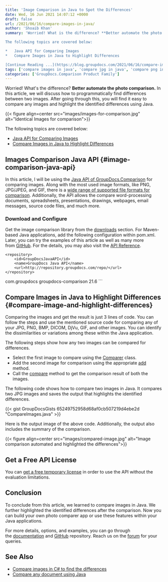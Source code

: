 ```yaml
---
title: 'Image Comparison in Java to Spot the Differences'
date: Wed, 16 Jun 2021 14:07:12 +0000
draft: false
url: /2021/06/16/compare-images-in-java/
author: 'Shoaib Khan'
summary: 'Worried! What is the difference? **Better automate the photo comparison.** In this article, we will discuss how to programmatically find differences between two images. After going through this, you will easily compare any images and highlight the identified differences using Java.

The following topics are covered below:

*   Java API for Comparing Images
*   Compare Images in Java to Highlight Differences

[Continue Reading ...](https://blog.groupdocs.com/2021/06/16/compare-images-in-java/)'
tags: ['compare images in java', 'compare jpg in java', 'compare png in java', 'Image Comparison', 'Image Comparison Java API']
categories: ['GroupDocs.Comparison Product Family']
---
```


Worried! What's the difference? **Better automate the photo comparison.** In this article, we will discuss how to programmatically find differences between two images. After going through this, you will find it easy to compare any images and highlight the identified differences using Java.



{{< figure align=center src="images/images-for-comparison.jpg" alt="Identical Images for comparison">}}


The following topics are covered below:

*   [Java API for Comparing Images](#image-comparison-java-api)
*   [Compare Images in Java to Highlight Differences](#compare-image-and-highlight-differences)

## Images Comparison Java API {#image-comparison-java-api}

In this article, I will be using the [Java API of GroupDocs.Comparison](https://products.groupdocs.com/comparison/) for comparing images. Along with the most used image formats, like PNG, JPG/JPEG, and GIF, there is a [wide range of supported file formats for comparison](https://docs.groupdocs.com/comparison/java/supported-document-formats/). Additionally, the API allows the compare word-processing documents, spreadsheets, presentations, drawings, webpages, email messages, source code files, and much more.

### Download and Configure

Get the image comparison library from the [downloads](https://downloads.groupdocs.com/comparison/java) section. For Maven-based Java applications, add the following configuration within pom.xml. Later, you can try the examples of this article as well as many more from [GitHub](https://github.com/groupdocs-comparison). For the details, you may also visit the [API Reference](https://apireference.groupdocs.com/comparison/java).

```
<repository>
	<id>GroupDocsJavaAPI</id>
	<name>GroupDocs Java API</name>
	<url>http://repository.groupdocs.com/repo/</url>
</repository>
``````
<dependency>
        <groupId>com.groupdocs</groupId>
        <artifactId>groupdocs-comparison</artifactId>
        <version>21.6</version> 
</dependency>
```

## Compare Images in Java to Highlight Differences {#compare-image-and-highlight-differences}

Comparing the images and get the result is just 3 lines of code. You can follow the steps and use the mentioned source code for comparing any of your JPG, PNG, BMP, DICOM, DjVu, GIF, and other images. You can identify the dissimilarities or variations among these within the Java application.

The following steps show how any two images can be compared for differences.

*   Select the first image to compare using the [Comparer](https://apireference.groupdocs.com/comparison/java/com.groupdocs.comparison/Comparer) class.
*   Add the second image for comparison using the appropriate [add](https://apireference.groupdocs.com/comparison/java/com.groupdocs.comparison/Comparer#add(java.lang.String)) method.
*   Call the [compare](https://apireference.groupdocs.com/comparison/java/com.groupdocs.comparison/Comparer#compare(java.lang.String)) method to get the comparison result of both the images.

The following code shows how to compare two images in Java. It compares two JPG images and saves the output that highlights the identified differences.

{{< gist GroupDocsGists 65249752958d68af0cb507219d4ebe2d "CompareImages.java" >}}

Here is the output image of the above code. Additionally, the output also includes the summary of the comparison.



{{< figure align=center src="images/compared-image.jpg" alt="Image comparison automated and highlighted the differences">}}


## Get a Free API License

You can [get a free temporary license](https://purchase.groupdocs.com/temporary-license) in order to use the API without the evaluation limitations.

## Conclusion

To conclude from this article, we learned to compare images in Java. We further highlighted the identified differences after the comparison. Now you can build your own photo comparer app or use these features within your Java applications.

For more details, options, and examples, you can go through the [documentation](https://docs.groupdocs.com/comparison/java/) and [GitHub](https://github.com/groupdocs-comparison) repository. Reach us on the [forum](https://forum.groupdocs.com/) for your queries.

## See Also

*   [Compare images in C# to find the differences](https://blog.groupdocs.com/2021/01/06/compare-images-in-csharp-dotnet/)
*   [Compare any document using Java](https://blog.groupdocs.com/2020/07/15/compare-text-word-pdf-files-with-java-difference-library/)




